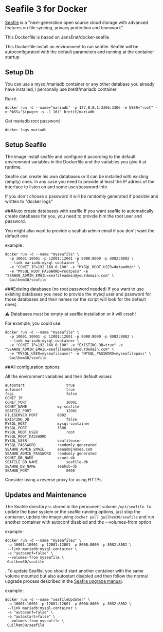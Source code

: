 # Seafile 3 for Docker

[Seafile](http://www.seafile.com/) is a "next-generation open source cloud storage
with advanced features on file syncing, privacy protection and teamwork".

This Dockerfile is based on JensErat/docker-seafile

This Dockerfile install an environment to run seafile.
Seafile will be autoconfigurated with the default parameters and running at the container startup

## Setup Db
You can use a mysql/mariadb container or any other database you already have installed, I personally use bretif/mariadb container

Run it

    docker run -d --name="mariadb" -p 127.0.0.1:3306:3306 -e USER="root" -e PASS="$(pwgen -s -1 16)" bretif/mariadb

Get mariadb root password

    docker logs mariadb 

## Setup Seafile

The image install seafile and configure it according to the default environment variables in the Dockerfile and the variables you give it at runtime. 

Seafile can create his own databases or it can be installed with existing (empty) ones.
In any case you need to provide at least the IP adress of the interface to listen on and some user/password info

If you don't choose a password it will be randomly generated if possible and written to "docker logs"

###Auto create databases with seafile
If you want seafile to automatically create databases for you, you need to provide him the root user and password.

You might also want to provide a seahub admin email if you don't want the default one

example :

    docker run -d --name "myseafile" \
      -p 10001:10001 -p 12001:12001 -p 8000:8000 -p 8082:8082 \
      --link mariadb:mysql-container \
      -e "CCNET_IP=192.168.0.100" -e "MYSQL_ROOT_USER=dataadmin" \ 
      -e "MYSQL_ROOT_PASSWORD=rootpass" -e "SEAHUB_ADMIN_EMAIL=seafileadmin@yourdomain.com" \
      Guilhem30/seafile 
      

###Existing databases (no root password needed)
If you want to use existing databases you need to provide the mysql user and password for those databases and their names (or the script will look for the default ones).

:warning: Databases must be empty at seafile installation or it will crash!

For example, you could use

    docker run -d --name "myseafile" \
      -p 10001:10001 -p 12001:12001 -p 8000:8000 -p 8082:8082 \
      --link mariadb:mysql-container \
      -e "CCNET_IP=192.168.0.100" -e "EXISTING_DB=true" -e "SEAHUB_ADMIN_EMAIL=seafileadmin@yourdomain.com" \
      -e "MYSQL_USER=myseafileuser" -e "MYSQL_PASSWORD=myseafilepass" \
      Guilhem30/seafile   
      
##All configuration options      

All the environment variables and their default values

    autostart					true
    autoconf					true
    fcgi						false
    CCNET_IP
    CCNET_PORT					10001
    CCNET_NAME 				my-seafile
    SEAFILE_PORT				12001
    FILESERVER_PORT			8082
    EXISTING_DB 				false
    MYSQL_HOST 				mysql-container
    MYSQL_PORT 				3306
    MYSQL_ROOT_USER 			root
    MYSQL_ROOT_PASSWORD
    MYSQL_USER 				seafileuser
    MYSQL_PASSWORD 			randomly generated
    SEAHUB_ADMIN_EMAIL 		seaadmin@sea.com
    SEAHUB_ADMIN_PASSWORD 	randomly generated
    CCNET_DB_NAME 			ccnet-db
    SEAFILE_DB_NAME 			seafile-db
    SEAHUB_DB_NAME			seahub-db
    SEAHUB_PORT 				8000


Consider using a reverse proxy for using HTTPs.


## Updates and Maintenance

The Seafile directory is stored in the permanent volume `/opt/seafile`. To update the base system or the seafile running options, just stop the container, update the image using `docker pull guilhem30/seafile` and run another container with autoconf disabled and the --volumes-from option

example :

    docker run -d --name "myseafile2" \
     -p 10001:10001 -p 12001:12001 -p 8000:8000 -p 8082:8082 \
     --link mariadb:mysql-container \ 
     -e "autoconf=false" \
     --volumes-from myseafile \
     Guilhem30/seafile   

. To update Seafile, you should start another container with the same volume mounted but also autostart disabled and then follow the normal upgrade process described in the [Seafile upgrade manual](http://manual.seafile.com/deploy/upgrade.html). 

example :

    docker run -d --name "seafileUpdater" \
     -p 10001:10001 -p 12001:12001 -p 8000:8000 -p 8082:8082 \
     --link mariadb:mysql-container \ 
     -e "autoconf=false" \
     -e "autostart=false" \
     --volumes-from myseafile \
     Guilhem30/seafile   
